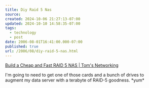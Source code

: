 ```yaml
---
title: Diy Raid 5 Nas
source: 
created: 2024-10-06 21:27:13-07:00
updated: 2024-10-10 14:58:35-07:00
tags:
  - technology
  - post
date: 2006-08-01T16:41:00.000-07:00
published: true
url: /2006/08/diy-raid-5-nas.html
---
```



[Build a Cheap and Fast RAID 5 NAS | Tom's Networking](https://www.tomsnetworking.com/2006/08/01/cheap_fast_diy_raid_5_nas/ "Build a Cheap and Fast RAID 5 NAS | Tom's Networking")  
  
I'm going to need to get one of those cards and a bunch of drives to augment my data server with a terabyte of RAID-5 goodness. \*yum\*